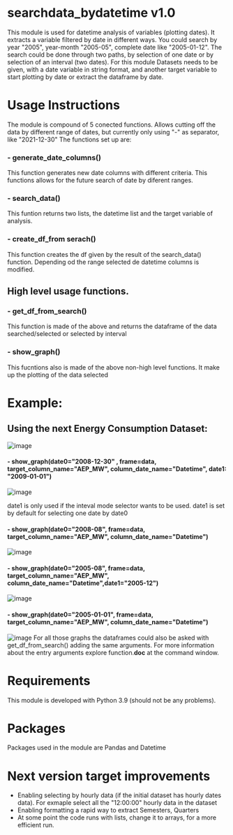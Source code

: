 # searchdata_bydatetime v1.0
This module is  used for datetime analysis of variables (plotting dates). It extracts a variable filtered by date in different ways. You could search by year "2005", year-month "2005-05", complete date like "2005-01-12". The search could be done through two paths, by selection of one date or by selection of an interval (two dates). For this module Datasets needs to be given, with a date variable in string format, and another target variable to start plotting by date or extract the dataframe by date.

# Usage Instructions
The module is compound of 5 conected functions. Allows cutting off the data by different range of dates, but currently only using "-" as separator, like "2021-12-30"
The functions set up are:
### - generate_date_columns()
This function generates new date columns with different criteria. This functions allows for the future search of date by diferent ranges.
### - search_data() 
This funtion returns two lists, the datetime list and the target variable of analysis.
### - create_df_from serach() 
This function creates the df given by the result of the search_data() function. Depending od the range selected de datetime columns is modified.
## High level usage functions.
### - get_df_from_search() 
This function is made of the above and returns the dataframe of the data searched/selected or selected by interval
### - show_graph() 
This fucntions also is made of the above non-high level functions. It make up the plotting of the data selected
# Example:
## Using the next Energy Consumption Dataset:
![image](https://user-images.githubusercontent.com/61083270/147823068-7ba693bc-7241-41bc-a703-f72c13d491d6.png)
#### - show_graph(date0="2008-12-30" , frame=data, target_column_name="AEP_MW", column_date_name="Datetime", date1: "2009-01-01")
![image](https://user-images.githubusercontent.com/61083270/147822950-50f96063-733f-440b-a926-144d9a82bb1f.png)

date1 is only used if the inteval mode selector wants to be used. date1 is set by default for selecting one date by date0
#### - show_graph(date0="2008-08", frame=data, target_column_name="AEP_MW", column_date_name="Datetime")
![image](https://user-images.githubusercontent.com/61083270/147823241-c24a87a9-212d-49a2-a0cc-2c1371193dda.png)
#### - show_graph(date0="2005-08", frame=data, target_column_name="AEP_MW", column_date_name="Datetime",date1="2005-12")
![image](https://user-images.githubusercontent.com/61083270/147823279-994c2e34-f034-41f0-bb38-03ba4f63b9d4.png)
#### - show_graph(date0="2005-01-01", frame=data, target_column_name="AEP_MW", column_date_name="Datetime")
![image](https://user-images.githubusercontent.com/61083270/147823315-0c9e8e05-765b-481c-91a6-c5acd70ad78e.png)
For all those graphs the dataframes could also be asked with get_df_from_search() adding the same arguments. For more information about the entry arguments explore function.__doc__ at the command window.
# Requirements
This module is developed with Python 3.9 (should not be any problems).
# Packages
Packages used in the module are Pandas and Datetime
# Next version target improvements
- Enabling selecting by hourly data (if the initial dataset has  hourly dates data). For exmaple select all the "12:00:00" hourly data in the dataset
- Enabling formatting a rapid way to extract Semesters, Quarters
- At some point the code runs with lists, change it to arrays, for a more efficient run.
